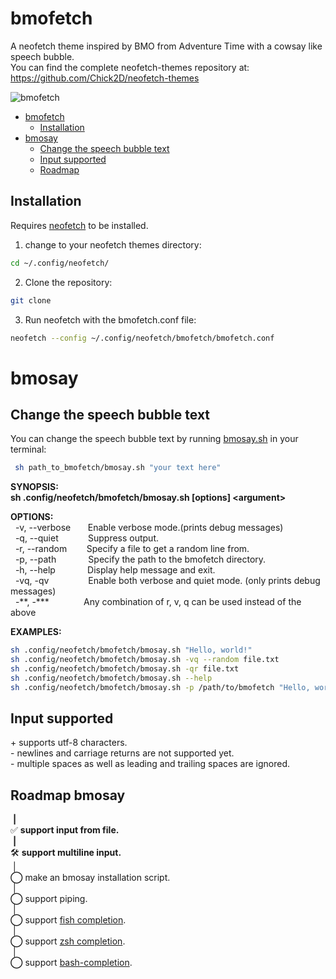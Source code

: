 # bmofetch

A neofetch theme inspired by BMO from Adventure Time with a cowsay like speech bubble.\
You can find the complete neofetch-themes repository at: https://github.com/Chick2D/neofetch-themes

![bmofetch](https://github.com/user-attachments/assets/1850e6a3-6ad2-4421-a73b-3259f9b064f1)

- [bmofetch](#bmofetch)
  - [Installation](#installation)
- [bmosay](#bmosay) 
  - [Change the speech bubble text](#change-the-speech-bubble-text)
  - [Input supported](#input-supported)
  - [Roadmap](#roadmap-bmosay)


## Installation
Requires [neofetch](https://github.com/dylanaraps/neofetch) to be installed.

1. change to your neofetch themes directory:
```bash
cd ~/.config/neofetch/
```
2. Clone the repository:
```bash
git clone
```
3. Run neofetch with the bmofetch.conf file:
```bash
neofetch --config ~/.config/neofetch/bmofetch/bmofetch.conf
```
# bmosay
## Change the speech bubble text

You can change the speech bubble text by running [bmosay.sh](https://github.com/donatienLeray/bmofetch/bmosay.sh) in your terminal:
```bash
 sh path_to_bmofetch/bmosay.sh "your text here"
```
**SYNOPSIS:\
  sh .config/neofetch/bmofetch/bmosay.sh [options] \<argument\>**

**OPTIONS:**\
&nbsp;&nbsp;-v, --verbose&nbsp;&nbsp;&nbsp;&nbsp;&nbsp;&nbsp;&nbsp;Enable verbose mode.(prints debug messages)\
&nbsp;&nbsp;-q, --quiet&nbsp;&nbsp;&nbsp;&nbsp;&nbsp;&nbsp; &nbsp; &nbsp; &nbsp;Suppress output.\
&nbsp;&nbsp;-r, --random &nbsp;&nbsp;&nbsp;&nbsp;&nbsp;&nbsp;&nbsp;Specify a file to get a random line from.\
&nbsp;&nbsp;-p, --path &nbsp;&nbsp;&nbsp;&nbsp; &nbsp; &nbsp;&nbsp;&nbsp;&nbsp;&nbsp;Specify the path to the bmofetch directory.\
&nbsp;&nbsp;-h, --help &nbsp;&nbsp;&nbsp;&nbsp; &nbsp; &nbsp;&nbsp;&nbsp;&nbsp;&nbsp;Display help message and exit.\
&nbsp;&nbsp;-vq, -qv &nbsp; &nbsp; &nbsp; &nbsp;&nbsp;&nbsp;&nbsp;&nbsp;&nbsp;&nbsp;&nbsp;&nbsp;Enable both verbose and quiet mode. (only prints debug messages)\
&nbsp;&nbsp;-\*\*, -\*\*\*&nbsp; &nbsp; &nbsp; &nbsp;&nbsp;&nbsp;&nbsp;&nbsp;&nbsp;&nbsp;&nbsp;Any combination of r, v, q can be used instead of the above

**EXAMPLES:**
```bash
sh .config/neofetch/bmofetch/bmosay.sh "Hello, world!"
sh .config/neofetch/bmofetch/bmosay.sh -vq --random file.txt
sh .config/neofetch/bmofetch/bmosay.sh -qr file.txt
sh .config/neofetch/bmofetch/bmosay.sh --help
sh .config/neofetch/bmofetch/bmosay.sh -p /path/to/bmofetch "Hello, world!"
```
## Input supported
\+ supports utf-8 characters.\
\- newlines and carriage returns are not supported yet.\
\- multiple spaces as well as leading and trailing spaces are ignored.

## Roadmap bmosay
&nbsp;**|**\
✅ **support input from file.**\
&nbsp;**|**\
🛠️ **support multiline input.**\
&nbsp;|\
**◯** make an bmosay installation script.\
&nbsp;|\
**◯** support piping.\
&nbsp;|\
**◯** support [fish completion](https://fishshell.com/docs/current/completions.html).\
&nbsp;|\
**◯** support [zsh completion](https://github.com/zsh-users/zsh/tree/master/Completion).\
&nbsp;|\
**◯** support [bash-completion](https://github.com/scop/bash-completion).
